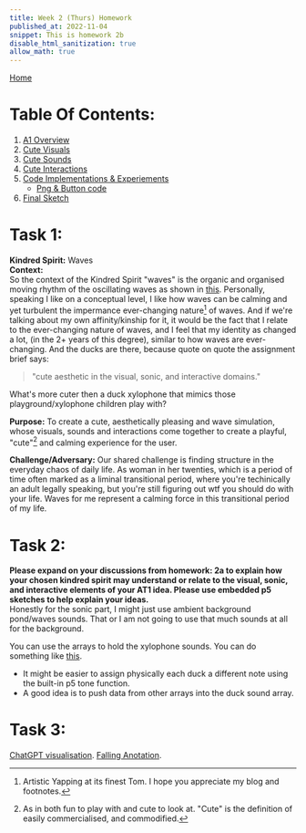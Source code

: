 ```yaml
---
title: Week 2 (Thurs) Homework
published_at: 2022-11-04
snippet: This is homework 2b
disable_html_sanitization: true
allow_math: true
---
```


[Home](https://cclanchublo6.deno.dev/)

# Table Of Contents:

1. [A1 Overview](https://cclanchublo6.deno.dev/fourth-blog-post#a1-overview)
2. [Cute Visuals](https://cclanchublo6.deno.dev/fourth-blog-post#cute-visuals)
3. [Cute Sounds](https://cclanchublo6.deno.dev/fourth-blog-post#cute-sounds)
4. [Cute Interactions](https://cclanchublo6.deno.dev/fourth-blog-post#cute-interactions)
5. [Code Implementations & Experiements](https://cclanchublo6.deno.dev/fourth-blog-post#code-implementationexperiement)
   - [Png & Button code](https://cclanchublo6.deno.dev/fourth-blog-post#png--button-code)
6. [Final Sketch](https://cclanchublo6.deno.dev/fourth-blog-post#final-sketch)

# Task 1:

**Kindred Spirit:** Waves  
**Context:**  
So the context of the Kindred Spirit "waves" is the organic and organised moving rhythm of the oscillating waves as shown in [this](https://youtu.be/nqvJDkKsYYI?si=o4m5xbUzHIWzzB91). Personally, speaking I like on a conceptual level, I like how waves can be calming and yet turbulent the impermance ever-changing nature[^1] of waves. And if we're talking about my own affinity/kinship for it, it would be the fact that I relate to the ever-changing nature of waves, and I feel that my identity as changed a lot, (in the 2+ years of this degree), similar to how waves are ever-changing. And the ducks are there, because quote on quote the assignment brief says:

> "cute aesthetic in the visual, sonic, and interactive domains."

What's more cuter then a duck xylophone that mimics those playground/xylophone children play with?

**Purpose:**
To create a cute, aesthetically pleasing and wave simulation, whose visuals, sounds and interactions come together to create a playful, "cute"[^2] and calming experience for the user.

**Challenge/Adversary:**
Our shared challenge is finding structure in the everyday chaos of daily life. As woman in her twenties, which is a period of time often marked as a liminal transitional period, where you're techinically an adult legally speaking, but you're still figuring out wtf you should do with your life. Waves for me represent a calming force in this transitional period of my life.

# Task 2:

**Please expand on your discussions from homework: 2a to explain how your chosen kindred spirit may understand or relate to the visual, sonic, and interactive elements of your AT1 idea. Please use embedded p5 sketches to help explain your ideas.**  
Honestly for the sonic part, I might just use ambient background pond/waves sounds. That or I am not going to use that much sounds at all for the background.

You can use the arrays to hold the xylophone sounds. You can do something like [this](https://editor.p5js.org/Lanchu2hen9/sketches/VMi5WkPyu).

- It might be easier to assign physically each duck a different note using the built-in p5 tone function.
- A good idea is to push data from other arrays into the duck sound array.

# Task 3:

[ChatGPT visualisation](https://editor.p5js.org/Lanchu2hen9/sketches/FiGhdYykI).
[Falling Anotation](https://editor.p5js.org/Lanchu2hen9/sketches/M66nRZUHf).

[^1]: Artistic Yapping at its finest Tom. I hope you appreciate my blog and footnotes.
[^2]: As in both fun to play with and cute to look at. "Cute" is the definition of easily commercialised, and commodified.
